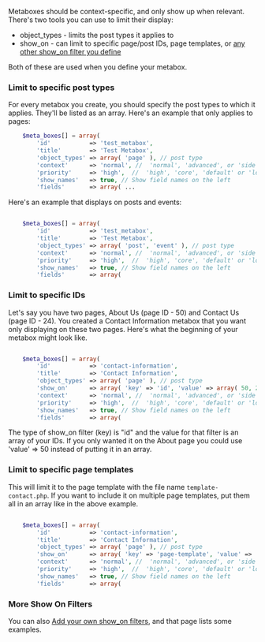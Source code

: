 Metaboxes should be context-specific, and only show up when relevant. There's two tools you can use to limit their display:

* object_types - limits the post types it applies to
* show_on - can limit to specific page/post IDs, page templates, or [any other show_on filter you define](https://github.com/WebDevStudios/CMB2/wiki/Adding-your-own-show_on-filters)

Both of these are used when you define your metabox.

### Limit to specific post types

For every metabox you create, you should specify the post types to which it applies. They'll be listed as an array. Here's an example that only applies to pages:

```php
	$meta_boxes[] = array(
		'id'           => 'test_metabox',
		'title'        => 'Test Metabox',
		'object_types' => array( 'page' ), // post type
		'context'      => 'normal', //  'normal', 'advanced', or 'side'
		'priority'     => 'high',  //  'high', 'core', 'default' or 'low'
		'show_names'   => true, // Show field names on the left
		'fields'       => array( ...
```

Here's an example that displays on posts and events:

```php

	$meta_boxes[] = array(
		'id'           => 'test_metabox',
		'title'        => 'Test Metabox',
		'object_types' => array( 'post', 'event' ), // post type
		'context'      => 'normal', //  'normal', 'advanced', or 'side'
		'priority'     => 'high',  //  'high', 'core', 'default' or 'low'
		'show_names'   => true, // Show field names on the left
		'fields'       => array(
```

### Limit to specific IDs

Let's say you have two pages, About Us (page ID - 50) and Contact Us (page ID - 24). You created a Contact Information metabox that you want only displaying on these two pages. Here's what the beginning of your metabox might look like.

```php

	$meta_boxes[] = array(
		'id'           => 'contact-information',
		'title'        => 'Contact Information',
		'object_types' => array( 'page' ), // post type
		'show_on'      => array( 'key' => 'id', 'value' => array( 50, 24 ) ),
		'context'      => 'normal', //  'normal', 'advanced', or 'side'
		'priority'     => 'high',  //  'high', 'core', 'default' or 'low'
		'show_names'   => true, // Show field names on the left
		'fields'       => array(
```

The type of show_on filter (key) is "id" and the value for that filter is an array of your IDs. If you only wanted it on the About page you could use 'value' => 50 instead of putting it in an array.

### Limit to specific page templates

This will limit it to the page template with the file name `template-contact.php`. If you want to include it on multiple page templates, put them all in an array like in the above example.

```php

	$meta_boxes[] = array(
		'id'           => 'contact-information',
		'title'        => 'Contact Information',
		'object_types' => array( 'page' ), // post type
		'show_on'      => array( 'key' => 'page-template', 'value' => 'template-contact.php' ),
		'context'      => 'normal', //  'normal', 'advanced', or 'side'
		'priority'     => 'high',  //  'high', 'core', 'default' or 'low'
		'show_names'   => true, // Show field names on the left
		'fields'       => array(
```

### More Show On Filters

You can also [Add your own show_on filters](https://github.com/WebDevStudios/CMB2/wiki/Adding-your-own-show_on-filters), and that page lists some examples.

